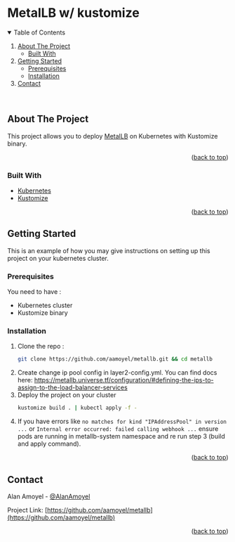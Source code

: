 # MetalLB w/ kustomize
<div id="top"></div>

<!-- TABLE OF CONTENTS -->
<details open>
  <summary>Table of Contents</summary>
  <ol>
    <li>
      <a href="#about-the-project">About The Project</a>
      <ul>
        <li><a href="#built-with">Built With</a></li>
      </ul>
    </li>
    <li>
      <a href="#getting-started">Getting Started</a>
      <ul>
        <li><a href="#prerequisites">Prerequisites</a></li>
        <li><a href="#installation">Installation</a></li>
      </ul>
    </li>
    <li><a href="#contact">Contact</a></li>
  </ol>
</details>
</br>



<!-- ABOUT THE PROJECT -->
## About The Project

This project allows you to deploy [MetalLB](https://metallb.universe.tf/) on Kubernetes with Kustomize binary.

<p align="right">(<a href="#top">back to top</a>)</p>


### Built With

* [Kubernetes](https://kubernetes.io/)
* [Kustomize](https://kustomize.io/)

<p align="right">(<a href="#top">back to top</a>)</p>



<!-- GETTING STARTED -->
## Getting Started

This is an example of how you may give instructions on setting up this project on your kubernetes cluster.

### Prerequisites

You need to have :
* Kubernetes cluster
* Kustomize binary

### Installation

1. Clone the repo :
   ```sh
   git clone https://github.com/aamoyel/metallb.git && cd metallb
   ```
2. Create change ip pool config in layer2-config.yml. You can find docs here: https://metallb.universe.tf/configuration/#defining-the-ips-to-assign-to-the-load-balancer-services
3. Deploy the project on your cluster
   ```sh
   kustomize build . | kubectl apply -f -
   ```
4. If you have errors like `no matches for kind "IPAddressPool" in version ...` or `Internal error occurred: failed calling webhook ...` ensure pods are running in metallb-system namespace and re run step 3 (build and apply command).

<p align="right">(<a href="#top">back to top</a>)</p>


<!-- CONTACT -->
## Contact

Alan Amoyel - [@AlanAmoyel](https://twitter.com/AlanAmoyel)

Project Link: [https://github.com/aamoyel/metallb](https://github.com/aamoyel/metallb)

<p align="right">(<a href="#top">back to top</a>)</p>
